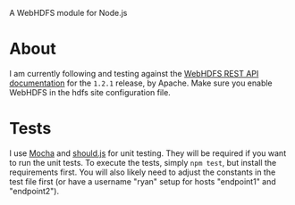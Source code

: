 A WebHDFS module for Node.js

# About

I am currently following and testing against the [WebHDFS REST API documentation](http://hadoop.apache.org/docs/r1.2.1/webhdfs.html) for the `1.2.1` release, by Apache. Make sure you enable WebHDFS in the hdfs site configuration file.

# Tests

I use [Mocha](https://mochajs.org/) and [should.js](https://github.com/visionmedia/should.js) for unit testing. They will be required if you want to run the unit tests. To execute the tests, simply `npm test`, but install the requirements first.  You will also likely need to adjust the constants in the test file first (or have a username "ryan" setup for hosts "endpoint1" and "endpoint2").
